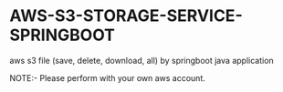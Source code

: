 # AWS-S3-STORAGE-SERVICE-SPRINGBOOT
aws s3 file (save, delete, download, all) by springboot java application


NOTE:- Please perform with your own aws account.
